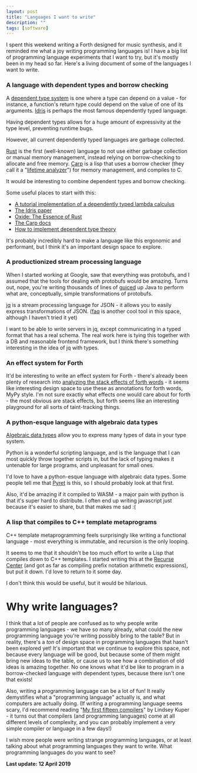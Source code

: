 ```yaml
---
layout: post
title: "Languages I want to write"
description: ""
tags: [software]
---
```

I spent this weekend writing a Forth designed for music synthesis, and it reminded me what a joy writing programming languages is! I have a big list of programming language experiments that I want to try, but it's mostly been in my head so far. Here's a living document of some of the languages I want to write.

### A language with dependent types and borrow checking

A [dependent type system](https://en.wikipedia.org/wiki/Dependent_type) is one where a type can depend on a value - for instance, a function's return type could depend on the value of one of its arguments. [Idris](https://www.idris-lang.org/) is perhaps the most famous dependently typed language.

Having dependent types allows for a huge amount of expressivity at the type level, preventing runtime bugs.

However, all current dependently typed languages are garbage collected.

[Rust](https://www.rust-lang.org/) is the first (well-known) language to not use either garbage collection or manual memory management, instead relying on borrow-checking to allocate and free memory. [Carp](https://github.com/carp-lang/Carp) is a lisp that uses a borrow checker (they call it a "[lifetime analyzer](https://github.com/carp-lang/Carp/blob/master/docs/Memory.md)") for memory management, and compiles to C.

It would be interesting to combine dependent types and borrow checking.

Some useful places to start with this:

* [A tutorial implementation of a dependently typed lambda calculus](https://www.andres-loeh.de/LambdaPi/LambdaPi.pdf)
* [The Idris paper](https://pdfs.semanticscholar.org/1407/220ca09070233dca256433430d29e5321dc2.pdf)
* [Oxide: The Essence of Rust](https://arxiv.org/pdf/1903.00982.pdf)
* [The Carp docs](https://github.com/carp-lang/Carp/blob/master/docs/Memory.md)
* [How to implement dependent type theory](http://math.andrej.com/2012/11/08/how-to-implement-dependent-type-theory-i/)

It's probably incredibly hard to make a language like this ergonomic and performant, but I think it's an important design space to explore.

### A productionized stream processing language

When I started working at Google, saw that everything was protobufs, and I assumed that the tools for dealing with protobufs would be amazing. Turns out, nope, you're writing thousands of lines of [guiced](https://github.com/google/guice) up Java to perform what are, conceptually, simple transformations of protobufs.

[jq](https://stedolan.github.io/jq/) is a stream processing language for JSON - it allows you to easily express transformations of JSON. ([faq](https://github.com/jzelinskie/faq) is another cool tool in this space, although I haven't tried it yet)

I want to be able to write servers in jq, except communicating in a typed format that has a real schema. The real work here is tying this together with a DB and reasonable frontend framework, but I think there's something interesting in the idea of jq with types.

### An effect system for Forth

It'd be interesting to write an effect system for Forth - there's already been plenty of research into [analyzing the stack effects of forth words](https://www.kodu.ee/~jpoial/teadus/EuroForth90_Algebraic.pdf) - it seems like interesting design space to use these as annotations for forth words, MyPy style. I'm not sure exactly what effects one would care about for forth - the most obvious are stack effects, but forth seems like an interesting playground for all sorts of taint-tracking things.

### A python-esque language with algebraic data types

[Algebraic data types](https://en.wikipedia.org/wiki/Algebraic_data_type) allow you to express many types of data in your type system.

Python is a wonderful scripting language, and is the language that I can most quickly throw together scripts in, but the lack of typing makes it untenable for large programs, and unpleasant for small ones.

I'd love to have a python-esque language with algebraic data types. Some people tell me that [Pyret](https://www.pyret.org/index.html) is this, so I should probably look at that first.

Also, it'd be amazing if it compiled to WASM - a major pain with python is that it's super hard to distribute. I often end up writing javascript just because it's easier to share, but that makes me sad :(

### A lisp that compiles to C++ template metaprograms

C++ template metaprogramming feels surprisingly like writing a functional language - most everything is immutable, and recursion is the only looping.

It seems to me that it shouldn't be too much effort to write a Lisp that compiles down to C++ templates. I started writing this at the [Recurse Center](https://www.recurse.com/) (and got as far as compiling prefix notation arithmetic expressions), but put it down. I'd love to return to it some day.

I don't think this would be useful, but it would be hilarious.

# Why write languages?

I think that a lot of people are confused as to why people write programming languages - we have so many already, what could the new programming language you're writing possibly bring to the table? But in reality, there's a *ton* of design space in programming languages that hasn't been explored yet! It's important that we continue to explore this space, not because every language will be good, but because some of them might bring new ideas to the table, or cause us to see how a combination of old ideas is amazing together. No one knows what it'd be like to program in a borrow-checked language with dependent types, because there isn't one that exists!

Also, writing a programming language can be a lot of fun! It really demystifies what a "programming language" actually is, and what computers are actually doing. (If writing a programming language seems scary, I'd recommend reading "[My first fifteen compilers](http://composition.al/blog/2017/07/31/my-first-fifteen-compilers/)" by Lindsey Kuper - it turns out that compilers (and programming languages) come at all different levels of complexity, and you can probably implement a very simple compiler or language in a few days!)

I wish more people were writing strange programming languages, or at least talking about what programming languages they want to write. What programming languages do you want to see?

**Last update: 12 April 2019**
